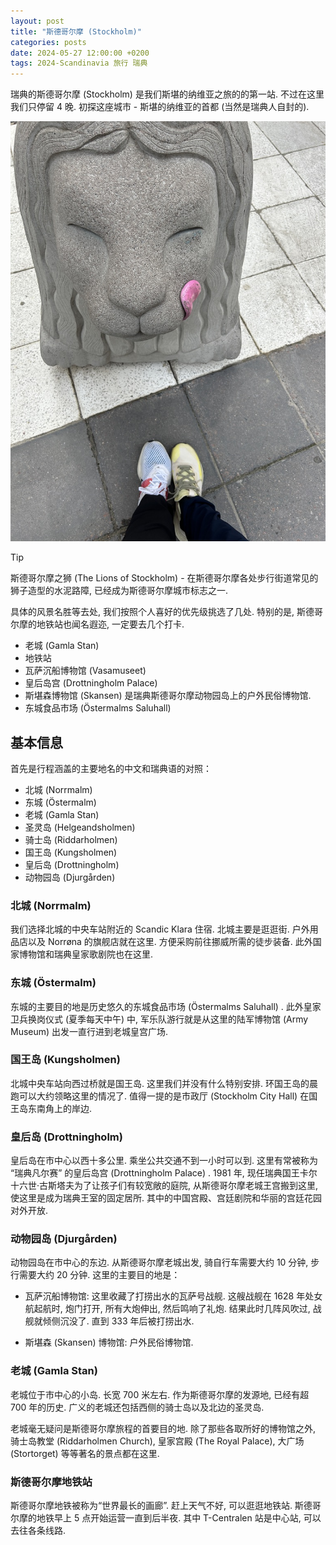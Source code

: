 ```yaml
---
layout: post
title: "斯德哥尔摩 (Stockholm)"
categories: posts
date: 2024-05-27 12:00:00 +0200
tags: 2024-Scandinavia 旅行 瑞典
---
```


瑞典的斯德哥尔摩 (Stockholm) 是我们斯堪的纳维亚之旅的的第一站. 不过在这里我们只停留 4 晚. 初探这座城市 - 斯堪的纳维亚的首都 (当然是瑞典人自封的).

![斯德哥尔摩之狮 (The Lions of Stockholm)](/assets/images/2024/scandinavia/stockholm/the-lions-of-stockholm.jpeg)

> [!TIP]
> 斯德哥尔摩之狮 (The Lions of Stockholm) - 在斯德哥尔摩各处步行街道常见的狮子造型的水泥路障, 已经成为斯德哥尔摩城市标志之一.

具体的风景名胜等去处, 我们按照个人喜好的优先级挑选了几处. 特别的是, 斯德哥尔摩的地铁站也闻名遐迩, 一定要去几个打卡.

* 老城 (Gamla Stan)
* 地铁站
* 瓦萨沉船博物馆 (Vasamuseet)
* 皇后岛宫 (Drottningholm Palace)
* 斯堪森博物馆 (Skansen) 是瑞典斯德哥尔摩动物园岛上的户外民俗博物馆.
* 东城食品市场 (Östermalms Saluhall)

## 基本信息

首先是行程涵盖的主要地名的中文和瑞典语的对照：

* 北城 (Norrmalm)
* 东城 (Östermalm)
* 老城 (Gamla Stan)
* 圣灵岛 (Helgeandsholmen)
* 骑士岛 (Riddarholmen)
* 国王岛 (Kungsholmen)
* 皇后岛 (Drottningholm)
* 动物园岛 (Djurgården)

### 北城 (Norrmalm)

我们选择北城的中央车站附近的 Scandic Klara 住宿. 北城主要是逛逛街. 户外用品店以及 Norrøna 的旗舰店就在这里. 方便采购前往挪威所需的徒步装备. 此外国家博物馆和瑞典皇家歌剧院也在这里.

### 东城 (Östermalm)

东城的主要目的地是历史悠久的东城食品市场 (Östermalms Saluhall) . 此外皇家卫兵换岗仪式 (夏季每天中午) 中, 军乐队游行就是从这里的陆军博物馆 (Army Museum) 出发一直行进到老城皇宫广场.

### 国王岛 (Kungsholmen)

北城中央车站向西过桥就是国王岛. 这里我们并没有什么特别安排. 环国王岛的晨跑可以大约领略这里的情况了. 值得一提的是市政厅 (Stockholm City Hall) 在国王岛东南角上的岸边.

### 皇后岛 (Drottningholm)

皇后岛在市中心以西十多公里. 乘坐公共交通不到一小时可以到. 这里有常被称为 “瑞典凡尔赛” 的皇后岛宫 (Drottningholm Palace) . 1981 年, 现任瑞典国王卡尔十六世·古斯塔夫为了让孩子们有较宽敞的庭院, 从斯德哥尔摩老城王宫搬到这里, 使这里是成为瑞典王室的固定居所. 其中的中国宫殿、宫廷剧院和华丽的宫廷花园对外开放.

### 动物园岛 (Djurgården)

动物园岛在市中心的东边. 从斯德哥尔摩老城出发, 骑自行车需要大约 10 分钟, 步行需要大约 20 分钟. 这里的主要目的地是：

* 瓦萨沉船博物馆: 这里收藏了打捞出水的瓦萨号战舰. 这艘战舰在 1628 年处女航起航时, 炮门打开, 所有大炮伸出, 然后鸣响了礼炮. 结果此时几阵风吹过, 战舰就倾侧沉没了. 直到 333 年后被打捞出水.

* 斯堪森 (Skansen) 博物馆: 户外民俗博物馆.

### 老城 (Gamla Stan)

老城位于市中心的小岛. 长宽 700 米左右. 作为斯德哥尔摩的发源地, 已经有超 700 年的历史. 广义的老城还包括西侧的骑士岛以及北边的圣灵岛. 

老城毫无疑问是斯德哥尔摩旅程的首要目的地. 除了那些各取所好的博物馆之外, 骑士岛教堂 (Riddarholmen Church), 皇家宫殿 (The Royal Palace), 大广场 (Stortorget) 等等著名的景点都在这里.

### 斯德哥尔摩地铁站

斯德哥尔摩地铁被称为“世界最长的画廊”. 赶上天气不好, 可以逛逛地铁站. 斯德哥尔摩的地铁早上 5 点开始运营一直到后半夜. 其中 T-Centralen 站是中心站, 可以去往各条线路.